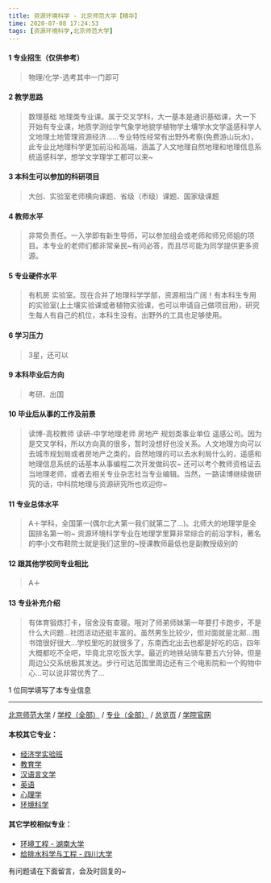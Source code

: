 ```yaml
---
title: 资源环境科学 - 北京师范大学【精华】
time: 2020-07-08 17:24:53
tags: [资源环境科学,北京师范大学]
---
```

#### 1 专业招生（仅供参考）  
> 物理/化学-选考其中一门即可


#### 2 教学思路
> 数理基础 地理类专业课。属于交叉学科，大一基本是通识基础课，大一下开始有专业课，地质学测绘学气象学地貌学植物学土壤学水文学遥感科学人文地理土地管理资源经济......专业特性经常有出野外考察(免费游山玩水)，此专业比地理科学更加前沿和高端，涵盖了人文地理自然地理和地理信息系统遥感科学，想学文学理学工都可以来~


#### 3 本科生可以参加的科研项目
> 大创、实验室老师横向课题、省级（市级）课题、国家级课题


#### 4 教师水平
> 非常负责任。一入学即有新生导师，可以参加组会或老师和师兄师姐的项目。本专业的老师们都非常亲民~有问必答，而且尽可能为同学提供更多资源。


#### 5 专业硬件水平
> 有机房 实验室。现在合并了地理科学学部，资源相当广阔！有本科生专用的实验室(上土壤实验课或者植物实验课，也可以申请自己做项目用)，研究生每人有自己的机位，本科生没有。出野外的工具也足够使用。


#### 6 学习压力
> 3星，还可以

#### 9 本科毕业后方向
> 考研、出国


#### 10 毕业后从事的工作及前景
> 读博-高校教师 读研-中学地理老师 房地产 规划类事业单位 遥感公司。因为是交叉学科，所以方向真的很多，暂时没想好也没关系。人文地理方向可以去城市规划局或者房地产之类的，自然地理的可以去水利局什么的，遥感和地理信息系统的话基本从事编程二次开发做码农~ 还可以考个教师资格证去当地理老师，或者去相关专业杂志社当专业编辑。当然，一路读博继续做研究的话，中科院地理与资源研究所也欢迎你~


#### 11 专业总体水平
> A＋学科，全国第一(偶尔北大第一我们就第二了...)。北师大的地理学是全国排名第一哟~ 资源环境科学专业在地理学里算非常综合的前沿学科，著名的李小文布鞋院士就是我们这里的~授课教师最低也是副教授级别的


#### 12 跟其他学校同专业相比
> A＋


#### 13 专业补充介绍
> 有体育锻炼打卡，宿舍没有查寝。哦对了师弟师妹第一年要打卡跑步，不是什么大问题...社团活动还挺丰富的。虽然男生比较少，但对面就是北邮...图书馆很好很大...学校里吃的就很多了，东南西北出去也都是好吃的店，四年大概都吃不全吧，毕竟北京吃饭大学。最近的地铁站骑车要五六分钟，但是周边公交系统极其发达。步行可达范围里周边还有三个电影院和一个购物中心...可以说非常优秀了...

1 位同学填写了本专业信息
***
[北京师范大学](http://www.jianshu.com/p/d58864e1a515) / [学校（全部）](http://www.jianshu.com/p/3efa6bcca419) / [专业（全部）](http://www.jianshu.com/p/2d4c6d3552c2) / [总览页](http://www.jianshu.com/p/445daeb4fa00) / [学院官网](http://ires.bnu.edu.cn/)
#### 本校其它专业：
- [经济学实验班](http://www.jianshu.com/p/905157b079f8)
- [教育学](http://www.jianshu.com/p/2f75c9262b70)
- [汉语言文学](http://www.jianshu.com/p/3aae24e6fd08)
- [英语](http://www.jianshu.com/p/fb1451957ef8)
- [心理学](http://www.jianshu.com/p/65204f4bc5da)
- [环境科学](https://www.jianshu.com/p/a1a478636052)

#### 其它学校相似专业：
- [环境工程 - 湖南大学](http://www.jianshu.com/p/779795e6a78e)
- [给排水科学与工程 - 四川大学](http://www.jianshu.com/p/0ac0d4338395)


有问题请在下面留言，会及时回复的~
